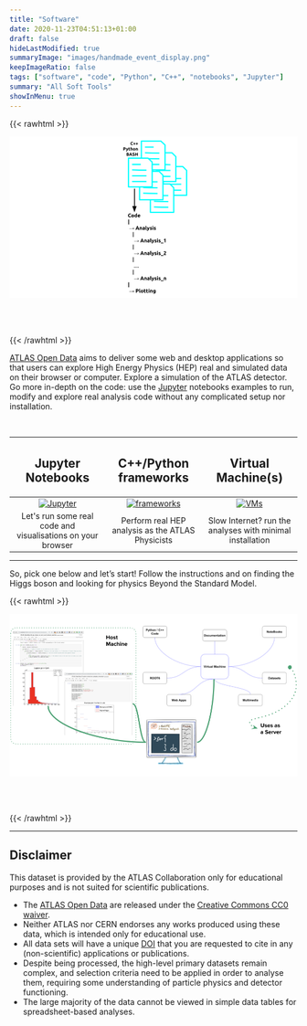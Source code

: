 ```yaml
---
title: "Software"
date: 2020-11-23T04:51:13+01:00
draft: false
hideLastModified: true
summaryImage: "images/handmade_event_display.png"
keepImageRatio: false
tags: ["software", "code", "Python", "C++", "notebooks", "Jupyter"]
summary: "All Soft Tools"
showInMenu: true
---
```

{{< rawhtml >}}
<script async src="https://unpkg.com/mermaid@8.2.3/dist/mermaid.min.js"></script>

<CENTER>

<img src="images/soft-frmaework-vertical.png" alt="soft-framework-vertical">

</CENTER>

<br></br>

{{< /rawhtml >}}

[ATLAS Open Data](http://opendata.atlas.cern) aims to deliver some web and desktop applications so that users can explore High Energy Physics (HEP) real and simulated data on their browser or computer. Explore a simulation of the ATLAS detector. Go more in-depth on the code: use the [Jupyter](https://jupyter.org/) notebooks examples to run, modify and explore real analysis code without any complicated setup nor installation.

&nbsp;

| <h2><b>Jupyter Notebooks</b></h2> | <h2><b>C++/Python frameworks</b></h2> | <h2><b>Virtual Machine(s)</b></h2> |
| :---:        |          :---: | :---:        |
| [![Jupyter](http://opendata.atlas.cern/DataAndTools/pictures/handmade_visualisation.png)](../histogram-analyser-02/) | [![frameworks](http://opendata.atlas.cern/DataAndTools/pictures/handmade_software.png)](../detector-app/) | [![VMs](http://opendata.atlas.cern/DataAndTools/pictures/handmade_vm.png)](../histogram-analyser-03/) |
| Let's run some real code and visualisations on your browser | Perform real HEP analysis as the ATLAS Physicists | Slow Internet? run the analyses with minimal installation |

---

So, pick one below and let’s start! Follow the instructions and on finding the Higgs boson and looking for physics Beyond the Standard Model.


{{< rawhtml >}}

<CENTER>
<img src="images/analysis-structure-vm-as-server.png" alt="analysis-structure-vm-as-server">
</CENTER>

<br></br>

{{< /rawhtml >}}

---

## <a name="atlas-disclaimer">Disclaimer</a>
This dataset is provided by the ATLAS Collaboration only for educational purposes and is not suited for scientific publications.
* The [ATLAS Open Data](http://opendata.atlas.cern) are released under the [Creative Commons CC0 waiver](http://creativecommons.org/publicdomain/zero/1.0/).
* Neither ATLAS nor CERN endorses any works produced using these data, which is intended only for educational use.
* All data sets will have a unique [DOI](https://en.wikipedia.org/wiki/Digital_object_identifier) that you are requested to cite in any (non-scientific) applications or publications.
* Despite being processed, the high-level primary datasets remain complex, and selection criteria need to be applied in order to analyse them, requiring some understanding of particle physics and detector functioning.
* The large majority of the data cannot be viewed in simple data tables for spreadsheet-based analyses.
